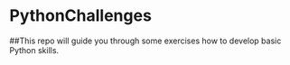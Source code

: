 # PythonChallenges

##This repo will guide you through some exercises how to develop basic Python skills.

